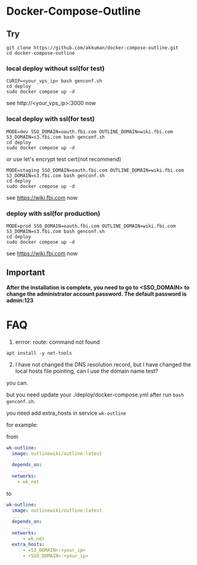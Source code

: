 # Docker-Compose-Outline

## Try

```shell
git clone https://github.com/akkuman/docker-compose-outline.git
cd docker-compose-outline
```

### local deploy without ssl(for test)

```shell
CURIP=<your_vps_ip> bash genconf.sh
cd deploy
sudo docker compose up -d
```

see http://<your_vps_ip>:3000 now

### local deploy with ssl(for test)

```shell
MODE=dev SSO_DOMAIN=oauth.fbi.com OUTLINE_DOMAIN=wiki.fbi.com S3_DOMAIN=s3.fbi.com bash genconf.sh
cd deploy
sudo docker compose up -d
```

or use let's encrypt test cert(not recommend)

```shell
MODE=staging SSO_DOMAIN=oauth.fbi.com OUTLINE_DOMAIN=wiki.fbi.com S3_DOMAIN=s3.fbi.com bash genconf.sh
cd deploy
sudo docker compose up -d
```

see https://wiki.fbi.com now

### deploy with ssl(for production)

```shell
MODE=prod SSO_DOMAIN=oauth.fbi.com OUTLINE_DOMAIN=wiki.fbi.com S3_DOMAIN=s3.fbi.com bash genconf.sh
cd deploy
sudo docker compose up -d
```

see https://wiki.fbi.com now

## Important

**After the installation is complete, you need to go to <SSO_DOMAIN> to change the administrator account password. The default password is admin:123**

# FAQ

1. errror: route: command not found

```shell
apt install -y net-tools
```

2. I have not changed the DNS resolution record, but I have changed the local hosts file pointing, can I use the domain name test?

you can.

but you need update your ./deploy/docker-compose.yml after run `bash genconf.sh`.

you need add extra_hosts in service `wk-outline`

for example:

from 

```yaml
wk-outline:
  image: outlinewiki/outline:latest
  ...
  depends_on:
    ...
  networks:
    - wk_net
```

to 

```yaml
wk-outline:
  image: outlinewiki/outline:latest
  ...
  depends_on:
      ...
  networks:
      - wk_net  
  extra_hosts:
      - <S3_DOMAIN>:<your_ip>
      - <SSO_DOMAIN>:<your_ip>
```
